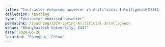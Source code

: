 ```yaml
---
title: "Instructor endorsed answerer in Aritificial Intelligence(CS181)"
collection: teaching
type: "Instructor endorsed answerer"
permalink: /teaching/2024-spring-Aritificial-Intelligence
venue: "Shanghaitech University, SIST"
date: 2024-06-20
location: "Shanghai, China"
---
```



